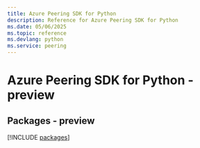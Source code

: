 ```yaml
---
title: Azure Peering SDK for Python
description: Reference for Azure Peering SDK for Python
ms.date: 05/06/2025
ms.topic: reference
ms.devlang: python
ms.service: peering
---
```

# Azure Peering SDK for Python - preview
## Packages - preview
[!INCLUDE [packages](peering-index.md)]